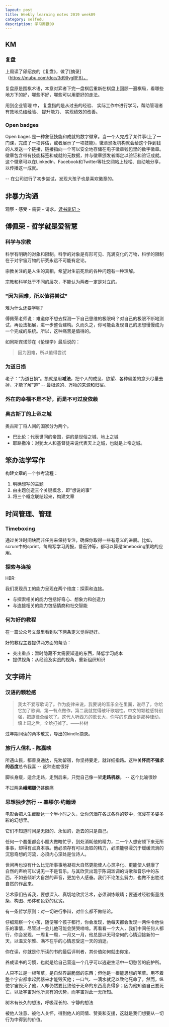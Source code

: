 ```yaml
---
layout: post
title: Weekly learning notes 2019 week09
category: selfedu
description: 学习周报09
---
```


## KM 

### 复盘

上周读了邱绍良的《复盘》，做了[摘录]（https://mubu.com/doc/3d9IIygRF8）。

复盘原是围棋术语，本意对弈者下完一盘棋后重新在棋盘上回顾一遍棋局，看哪些地方下的好，哪些不好，哪些可以用更好的走法。

用到企业管理 中， 复盘指的是从过去的经验、 实际工作中进行学习，帮助管理者 有效地总结经验、 提升能力、 实现绩效的改善。

### Open badges

Open bages 是一种象征技能和成就的数字徽章。当一个人完成了某件事(上了一门课，完成了一项评估，或者展示了一项技能)，徽章颁发机构就会给这个挣到钱的人发送一个链接，链接指向一个可以安全地存储在电子徽章钱包里的数字徽章。徽章包含带有技能标签和成就的元数据，并与徽章颁发者绑定以验证和验证成就。这个徽章可以在LinkedIn、Facebook和Twitter等社交网站上轻松、自动地分享，以传播这一成就。

-- 在公司进行了初步尝试，发现大孩子也是喜欢徽章的。

## 非暴力沟通

观察 - 感受 - 需要 - 请求。[读书笔记 >](https://rachyj.github.io/selfedu/nvc.html)

##  傅佩荣 - 哲学就是爱智慧

### 科学与宗教

科学有明确的对象和限制。科学的对象是有形可见、充满变化的万物，科学的限制在于对宇宙万物的研究永远不可能有定论。

宗教关注的是人生的真相，希望对生前死后的各种问题有一种理解。

宗教和科学处于不同的层次，不能认为两者一定是对立的。

### "因为困难，所以值得尝试" 

难为什么还要学呢?

傅佩荣老师说：难道你不想去探测一下自己思维的极限吗？对自己的极限不断地测试，再设法拓展，进一步整合建构。久而久之，你可能会发现自己的思想慢慢成为一个完成的系统。所以，这种痛苦是值得的。

如同斯宾诺莎在《伦理学》最后说的：

> 因为困难，所以值得尝试

### 为道日损

老子：“为道日损”。损就是用**减法**，把个人的成见、欲望、各种偏差的念头尽量去掉，才能了解“道” -- 最根源的、万物的来源和归宿。

### 外在的幸福不是不好，而是不可过度依赖

### 奥古斯丁的上帝之城

奥古斯丁将人间的国家分为两个。

- 巴比伦：代表世间的帝国，讲的是世俗之城、地上之城
- 耶路撒冷：对犹太人和基督徒来说代表天上之城，也就是上帝之城。

## 笨办法学写作

构建文章的一个参考流程：

1. 明确想写的主题
2. 由主题创造三个关键概念，即“想说的事”
3. 将三个概念联结起来，构建文章

## 时间管理、管理

### Timeboxing 

通过关注时间块而非任务来保持专注，确保你取得一些有意义的进展。比如，scrum中的sprint，每周写学习周报，番茄钟等，都可以算是timeboxing策略的应用。

### 探索与连接

HBR: 

我们发现员工的能力呈现在两个维度：探索和连接。   
- 与探索相关的能力包括好奇心、想象力和创造力
- 与连接相关的能力包括情商和社交智能

### 何为好的教程

在一篇公众号文章里看到以下两条定义觉得挺好。

好的教程主要提供两方面的帮助：

- 突出重点：暂时隐藏不太需要知道的东西，降低学习成本
- 提供视角：从经验及实战的视角，重新组织知识

## 文字碎片

### 汉语的颗粒感

> 我太不爱写歌词了。作为旋律来说，我要说的音乐全在里面，说尽了，你给它加了歌词，第一有点做作，第二我就觉得破坏歌唱性。中文的颗粒感特别强，把旋律全给吃了。这代人听西方的歌长大，你写的东西全是那种律动，填上词之后，全给打掉了。——朴树

过年期间读的两本散文，导出的kindle摘录。

### 旅行人信札 - 陈嘉映

所遇山民，都善良通达，先劝留宿，你坚持要走，就详细指路。这种**关怀而不强求的态度**总令我喜 -- 这种态度很好

脚长身瘦，适合走路，走到后来，只觉自己像一架**走路机器**。 -- 这个比喻很妙

不过两条**峨嵋腿**仍甚酸痛

### 思想独步旅行 -- 塞缪尔·约翰逊

电影会把人生截断达一个半小时之久，让你沉湎在各式各样的梦中，沉浸在多姿多彩的幻想里。

它们不知道时间是无限的、永恒的，逝去的只是自己。

任何一个蠢蛋都会小题大做瞎忙乎，到处消耗他的精力，二一个人想安顿下来无所事事，却得有点真本事。他必须存有可以汲取的精力，必须能够浸沉于缓缓流淌的沉思奇想的河流，必须内心深处是位诗人。

世间再也没有什么比无所事事地凝视大自然更能使人心灵净化、更能使人健康了
自然的声响可以说无一不是音乐。与其欣赏出现于陈词滥调的诗歌和音乐中的东西，不如去倾听大自然的声音，更加令人感奋。我们不论怎么努力，也做不出胜过自然的作品来。

艺术家们告诉我，要想深入、真切地欣赏艺术，必须训练眼睛；要通过经验衡量线条、构图、形体和色彩的优劣。

有一条哲学原则：对一切进行争辩，对什么都不做结论。

仔细观察一个小孩，随便哪个孩子都行，你会发现，他每天都会发现一两件令他快乐的事情，尽管过一会儿他可能会哭哭啼啼。再看看一个大人，我们中间任何人都行，你会发现，一周复一周，一月又一月，他总是以无可奈何的心情迎接新的一天，以温文尔雅、满不在乎的心情忍受这一天的消逝。

你在读，你就是你所读的书的最后评判者，其价值如何就由你定。

养成读书的习惯，也就是给自己营造一个几乎可以逃避生活中一切愁苦的庇护所。

人只不过是一根苇草，是自然界最脆弱的东西；但他是一根能思想的苇草。用不着整个宇宙都拿起武器来才能毁灭他；一口气、一滴水就足以致他死命了。然而，纵使宇宙毁灭了他，人却仍然要比致他于死命的东西高贵得多；因为他知道自己要死亡，以及宇宙对他所具有的优势，而宇宙对此一无所知。

树木有长久的想法，呼吸深长的、宁静的想法

被他人注意、被他人关怀，得到他人的同情、赞美和支援，这就是我们想要从一切行为中得到的价值。

